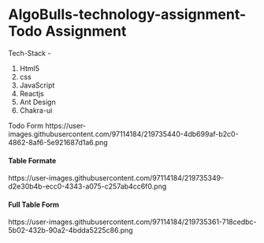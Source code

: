 # AlgoBulls-technology-assignment-Todo Assignment 

Tech-Stack -
<ol>
<li>Html5</li>
<li>css</li>
<li>JavaScript</li>
<li>Reactjs</li>
<li>Ant Design</li>
<li>Chakra-ui</li>
</ol
  <h4>Todo Form</h4>
 https://user-images.githubusercontent.com/97114184/219735440-4db699af-b2c0-4862-8af6-5e921687d1a6.png
 
 <h4>Table Formate</h4>
 https://user-images.githubusercontent.com/97114184/219735349-d2e30b4b-ecc0-4343-a075-c257ab4cc6f0.png
 
 <h4>Full Table Form</h4>
 https://user-images.githubusercontent.com/97114184/219735361-718cedbc-5b02-432b-90a2-4bdda5225c86.png



